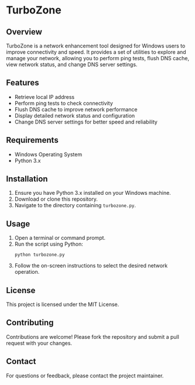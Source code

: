 # TurboZone

## Overview
TurboZone is a network enhancement tool designed for Windows users to improve connectivity and speed. It provides a set of utilities to explore and manage your network, allowing you to perform ping tests, flush DNS cache, view network status, and change DNS server settings.

## Features
- Retrieve local IP address
- Perform ping tests to check connectivity
- Flush DNS cache to improve network performance
- Display detailed network status and configuration
- Change DNS server settings for better speed and reliability

## Requirements
- Windows Operating System
- Python 3.x

## Installation
1. Ensure you have Python 3.x installed on your Windows machine.
2. Download or clone this repository.
3. Navigate to the directory containing `turbozone.py`.

## Usage
1. Open a terminal or command prompt.
2. Run the script using Python:
   ```
   python turbozone.py
   ```
3. Follow the on-screen instructions to select the desired network operation.

## License
This project is licensed under the MIT License.

## Contributing
Contributions are welcome! Please fork the repository and submit a pull request with your changes.

## Contact
For questions or feedback, please contact the project maintainer.
